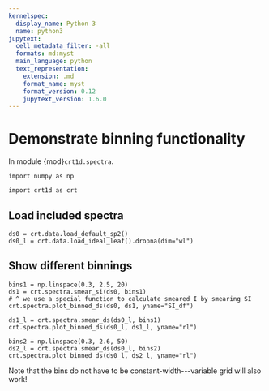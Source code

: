 ```yaml
---
kernelspec:
  display_name: Python 3
  name: python3
jupytext:
  cell_metadata_filter: -all
  formats: md:myst
  main_language: python
  text_representation:
    extension: .md
    format_name: myst
    format_version: 0.12
    jupytext_version: 1.6.0
---
```


# Demonstrate binning functionality

In module {mod}`crt1d.spectra`.

```{code-cell}
import numpy as np

import crt1d as crt
```

## Load included spectra

```{code-cell}
ds0 = crt.data.load_default_sp2()
ds0_l = crt.data.load_ideal_leaf().dropna(dim="wl")
```

## Show different binnings

```{code-cell}
bins1 = np.linspace(0.3, 2.5, 20)
ds1 = crt.spectra.smear_si(ds0, bins1)
# ^ we use a special function to calculate smeared I by smearing SI
crt.spectra.plot_binned_ds(ds0, ds1, yname="SI_df")
```

```{code-cell}
ds1_l = crt.spectra.smear_ds(ds0_l, bins1)
crt.spectra.plot_binned_ds(ds0_l, ds1_l, yname="rl")
```

```{code-cell}
bins2 = np.linspace(0.3, 2.6, 50)
ds2_l = crt.spectra.smear_ds(ds0_l, bins2)
crt.spectra.plot_binned_ds(ds0_l, ds2_l, yname="rl")
```

Note that the bins do not have to be constant-width---variable grid will also work!
